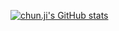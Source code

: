 [![chun.ji's GitHub stats](https://github-readme-stats.vercel.app/api?username=chunji96&hide=stars&show_icons=true&theme=ambient_gradient)](https://github.com/chunji96)
